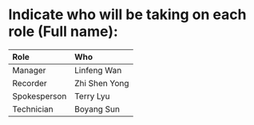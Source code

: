 # Indicate who will be taking on each role (**Full name**):

| Role         | Who             |
|:-------------|:----------------|
| Manager      |   Linfeng Wan   |
| Recorder     |   Zhi Shen Yong |
| Spokesperson |   Terry Lyu     |
| Technician   |   Boyang Sun    |
